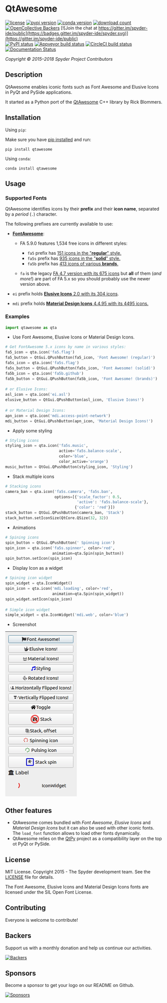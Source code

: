 # QtAwesome

[![license](https://img.shields.io/pypi/l/qtawesome.svg)](./LICENSE)
[![pypi version](https://img.shields.io/pypi/v/qtawesome.svg)](https://pypi.org/project/qtawesome/)
[![conda version](https://img.shields.io/conda/vn/conda-forge/qtawesome.svg)](https://www.anaconda.com/download/)
[![download count](https://img.shields.io/conda/d/conda-forge/qtawesome.svg)](https://www.anaconda.com/download/)
[![OpenCollective Backers](https://opencollective.com/spyder/backers/badge.svg?color=blue)](#backers)
[![Join the chat at https://gitter.im/spyder-ide/public](https://badges.gitter.im/spyder-ide/spyder.svg)](https://gitter.im/spyder-ide/public)<br>
[![PyPI status](https://img.shields.io/pypi/status/qtawesome.svg)](https://github.com/spyder-ide/qtawesome)
[![Appveyor build status](https://ci.appveyor.com/api/projects/status/un8vnw4628cl6qfu?svg=true)](https://ci.appveyor.com/project/spyder-ide/qtawesome)
[![CircleCI build status](https://circleci.com/gh/spyder-ide/qtawesome/tree/master.svg?style=shield)](https://circleci.com/gh/spyder-ide/qtawesome/tree/master)
[![Documentation Status](https://readthedocs.org/projects/qtawesome/badge/?version=latest)](http://qtawesome.readthedocs.org/en/latest/?badge=latest)

*Copyright © 2015–2018 Spyder Project Contributors*


## Description

QtAwesome enables iconic fonts such as Font Awesome and Elusive Icons
in PyQt and PySide applications.

It started as a Python port of the [QtAwesome](
https://github.com/Gamecreature/qtawesome)
C++ library by Rick Blommers.


## Installation

Using `pip`:

Make sure you have [pip installed](https://pip.readthedocs.org/en/stable/installing/) and run:

```
pip install qtawesome
```

Using `conda`:

```
conda install qtawesome
```


## Usage

### Supported Fonts

QtAwesome identifies icons by their **prefix** and their **icon name**, separated by a *period* (`.`) character.

The following prefixes are currently available to use:

- [**FontAwesome**](https://fontawesome.com):

  - FA 5.9.0 features 1,534 free icons in different styles:

    - `fa5` prefix has [151 icons in the "**regular**" style.](https://fontawesome.com/icons?d=gallery&s=regular&v=5.0.0,5.0.1,5.0.10,5.0.11,5.0.12,5.0.13,5.0.2,5.0.3,5.0.4,5.0.5,5.0.6,5.0.7,5.0.8,5.0.9,5.1.0,5.1.1,5.2.0,5.3.0,5.3.1,5.4.0,5.4.1,5.4.2,5.5.0,5.6.0,5.6.1,5.6.3,5.9.0&m=free)
    - `fa5s` prefix has [935 icons in the "**solid**" style.](https://fontawesome.com/icons?d=gallery&s=solid&v=5.0.0,5.0.1,5.0.10,5.0.11,5.0.12,5.0.13,5.0.2,5.0.3,5.0.4,5.0.5,5.0.6,5.0.7,5.0.8,5.0.9,5.1.0,5.1.1,5.2.0,5.3.0,5.3.1,5.4.0,5.4.1,5.4.2,5.5.0,5.6.0,5.6.1,5.6.3,5.9.0&m=free)
    - `fa5b` prefix has [413 icons of various **brands**.](https://fontawesome.com/icons?d=gallery&s=brands&v=5.0.0,5.0.1,5.0.10,5.0.11,5.0.12,5.0.13,5.0.2,5.0.3,5.0.4,5.0.5,5.0.6,5.0.7,5.0.8,5.0.9,5.1.0,5.1.1,5.2.0,5.3.0,5.3.1,5.4.0,5.4.1,5.4.2,5.5.0,5.6.0,5.6.1,5.6.3,5.9.0&m=free)

  - `fa` is the legacy [FA 4.7 version with its 675 icons](https://fontawesome.com/v4.7.0/icons/) but **all** of them (*and more!*) are part of FA 5.x so you should probably use the newer version above.

- `ei` prefix holds [**Elusive Icons** 2.0 with its 304 icons](http://elusiveicons.com/icons/).

- `mdi` prefix holds [**Material Design Icons** 4.4.95 with its 4495 icons.](https://cdn.materialdesignicons.com/4.4.95/)

### Examples

```python
import qtawesome as qta
```

- Use Font Awesome, Elusive Icons or Material Design Icons.

```python
# Get FontAwesome 5.x icons by name in various styles:
fa5_icon = qta.icon('fa5.flag')
fa5_button = QtGui.QPushButton(fa5_icon, 'Font Awesome! (regular)')
fa5s_icon = qta.icon('fa5s.flag')
fa5s_button = QtGui.QPushButton(fa5s_icon, 'Font Awesome! (solid)')
fa5b_icon = qta.icon('fa5b.github')
fa5b_button = QtGui.QPushButton(fa5b_icon, 'Font Awesome! (brands)')

# or Elusive Icons:
asl_icon = qta.icon('ei.asl')
elusive_button = QtGui.QPushButton(asl_icon, 'Elusive Icons!')

# or Material Design Icons:
apn_icon = qta.icon('mdi.access-point-network')
mdi_button = QtGui.QPushButton(apn_icon, 'Material Design Icons!')

```

- Apply some styling

```python
# Styling icons
styling_icon = qta.icon('fa5s.music',
                        active='fa5s.balance-scale',
                        color='blue',
                        color_active='orange')
music_button = QtGui.QPushButton(styling_icon, 'Styling')
```

- Stack multiple icons

```python
# Stacking icons
camera_ban = qta.icon('fa5s.camera', 'fa5s.ban',
                      options=[{'scale_factor': 0.5,
                                'active': 'fa5s.balance-scale'},
                               {'color': 'red'}])
stack_button = QtGui.QPushButton(camera_ban, 'Stack')
stack_button.setIconSize(QtCore.QSize(32, 32))
```

- Animations

```python
# Spining icons
spin_button = QtGui.QPushButton(' Spinning icon')
spin_icon = qta.icon('fa5s.spinner', color='red',
                     animation=qta.Spin(spin_button))
spin_button.setIcon(spin_icon)
```

- Display Icon as a widget

```python
# Spining icon widget
spin_widget = qta.IconWidget()
spin_icon = qta.icon('mdi.loading', color='red',
                     animation=qta.Spin(spin_widget))
spin_widget.setIcon(spin_icon)

# Simple icon widget
simple_widget = qta.IconWidget('mdi.web', color='blue')
```

- Screenshot

![QtAwesome screenshot](qtawesome-screenshot.gif)


## Other features

- QtAwesome comes bundled with _Font Awesome_, _Elusive Icons_ and _Material Design_
  _Icons_ but it can also be used with other iconic fonts. The `load_font`
  function allows to load other fonts dynamically.
- QtAwesome relies on the [QtPy](https://github.com/spyder-ide/qtpy.git)
  project as a compatibility layer on the top ot PyQt or PySide.


## License

MIT License. Copyright 2015 - The Spyder development team.
See the [LICENSE](LICENSE) file for details.

The Font Awesome, Elusive Icons and Material Design Icons fonts are licensed under the SIL Open Font License.


## Contributing

Everyone is welcome to contribute!


## Backers

Support us with a monthly donation and help us continue our activities.

[![Backers](https://opencollective.com/spyder/backers.svg)](https://opencollective.com/spyder#support)


## Sponsors

Become a sponsor to get your logo on our README on Github.

[![Sponsors](https://opencollective.com/spyder/sponsors.svg)](https://opencollective.com/spyder#support)
